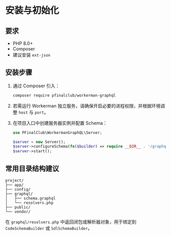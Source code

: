 # 安装与初始化

## 要求

- PHP 8.0+
- Composer
- 建议安装 `ext-json`

## 安装步骤

1. 通过 Composer 引入：

   ```bash
   composer require pfinalclub/workerman-graphql
   ```

2. 若需运行 Workerman 独立服务，请确保开启必要的进程权限，并根据环境调整 `host` 与 `port`。

3. 在项目入口中创建服务器实例并配置 Schema：

   ```php
   use PFinalClub\WorkermanGraphQL\Server;

   $server = new Server();
   $server->configureSchema(fn($builder) => require __DIR__ . '/graphql.php');
   $server->start();
   ```

## 常用目录结构建议

```
project/
├── app/
├── config/
├── graphql/
│   ├── schema.graphql
│   └── resolvers.php
├── public/
└── vendor/
```

在 `graphql/resolvers.php` 中返回闭包或解析器对象，用于绑定到 `CodeSchemaBuilder` 或 `SdlSchemaBuilder`。

